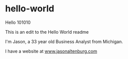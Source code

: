 # hello-world
Hello 101010

This is an edit to the Hello World readme

I'm Jason, a 33 year old Business Analyst from Michigan.

I have a website at www.jasonaltenburg.com